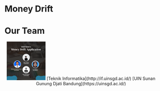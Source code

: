 # Money Drift

# Our Team
<div align='center'>

<img src="assets/KELOMPOK 5.png" width="128"/>
[Teknik Informatika](http://if.uinsgd.ac.id/) [UIN Sunan Gunung Djati Bandung](https://uinsgd.ac.id/) 

</div>
